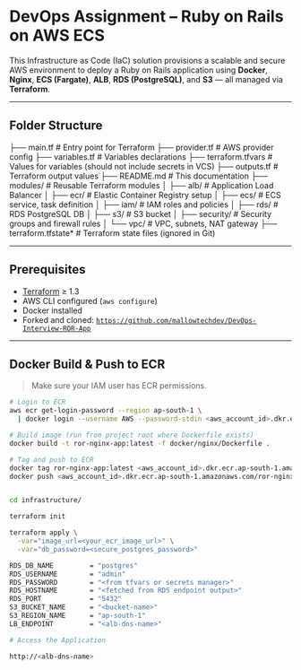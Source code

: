 #  DevOps Assignment – Ruby on Rails on AWS ECS 

This Infrastructure as Code (IaC) solution provisions a scalable and secure AWS environment to deploy a Ruby on Rails application using **Docker**, **Nginx**, **ECS (Fargate)**, **ALB**, **RDS (PostgreSQL)**, and **S3** — all managed via **Terraform**.

---

## Folder Structure

├── main.tf # Entry point for Terraform
├── provider.tf # AWS provider config
├── variables.tf # Variables declarations
├── terraform.tfvars # Values for variables (should not include secrets in VCS)
├── outputs.tf # Terraform output values
├── README.md # This documentation
├── modules/ # Reusable Terraform modules
│ ├── alb/ # Application Load Balancer
│ ├── ecr/ # Elastic Container Registry setup
│ ├── ecs/ # ECS service, task definition
│ ├── iam/ # IAM roles and policies
│ ├── rds/ # RDS PostgreSQL DB
│ ├── s3/ # S3 bucket
│ ├── security/ # Security groups and firewall rules
│ └── vpc/ # VPC, subnets, NAT gateway
├── terraform.tfstate* # Terraform state files (ignored in Git)


---

##  Prerequisites

-  [Terraform](https://developer.hashicorp.com/terraform/downloads) ≥ 1.3
-  AWS CLI configured (`aws configure`)
-  Docker installed
-  Forked and cloned: [`https://github.com/mallowtechdev/DevOps-Interview-ROR-App`](https://github.com/mallowtechdev/DevOps-Interview-ROR-App)

---

##  Docker Build & Push to ECR

> Make sure your IAM user has ECR permissions.

```bash
# Login to ECR
aws ecr get-login-password --region ap-south-1 \
  | docker login --username AWS --password-stdin <aws_account_id>.dkr.ecr.ap-south-1.amazonaws.com

# Build image (run from project root where Dockerfile exists)
docker build -t ror-nginx-app:latest -f docker/nginx/Dockerfile .

# Tag and push to ECR
docker tag ror-nginx-app:latest <aws_account_id>.dkr.ecr.ap-south-1.amazonaws.com/ror-nginx-app:latest
docker push <aws_account_id>.dkr.ecr.ap-south-1.amazonaws.com/ror-nginx-app:latest


cd infrastructure/

terraform init

terraform apply \
  -var="image_url=<your_ecr_image_url>" \
  -var="db_password=<secure_postgres_password>"

RDS_DB_NAME         = "postgres"
RDS_USERNAME        = "admin"
RDS_PASSWORD        = "<from tfvars or secrets manager>"
RDS_HOSTNAME        = "<fetched from RDS endpoint output>"
RDS_PORT            = "5432"
S3_BUCKET_NAME      = "<bucket-name>"
S3_REGION_NAME      = "ap-south-1"
LB_ENDPOINT         = "<alb-dns-name>"

# Access the Application

http://<alb-dns-name>

